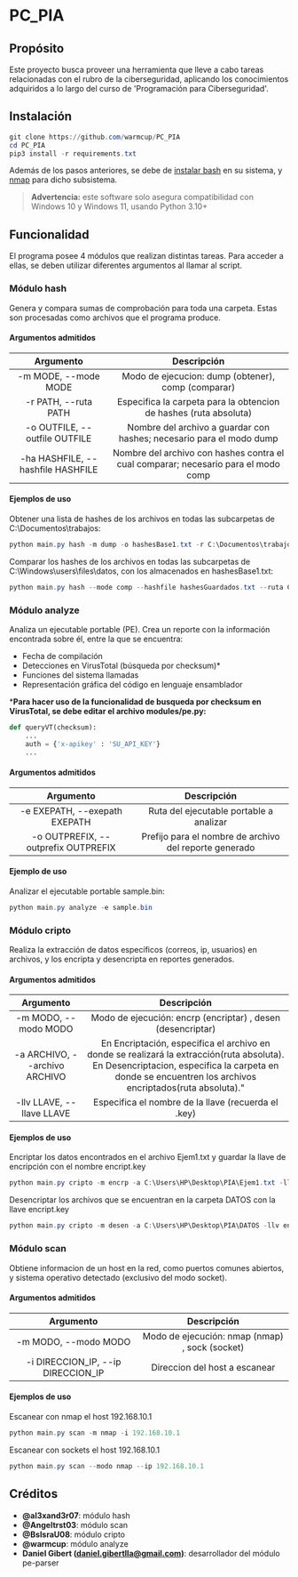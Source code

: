 # PC_PIA

## Propósito
Este proyecto busca proveer una herramienta que lleve a cabo tareas relacionadas con el rubro de la ciberseguridad, aplicando los conocimientos adquiridos a lo largo del curso de 'Programación para Ciberseguridad'.

## Instalación
```powershell
git clone https://github.com/warmcup/PC_PIA
cd PC_PIA
pip3 install -r requirements.txt
```
Además de los pasos anteriores, se debe de [instalar bash](https://www.howtogeek.com/249966/how-to-install-and-use-the-linux-bash-shell-on-windows-10/) en su sistema, y [nmap](https://phoenixnap.com/kb/how-to-install-use-nmap-scanning-linux) para dicho subsistema.

> **Advertencia:** este software solo asegura compatibilidad con Windows 10 y Windows 11, usando Python 3.10+

## Funcionalidad
El programa posee 4 módulos que realizan distintas tareas. Para acceder a ellas, se deben utilizar diferentes argumentos al llamar al script.

### Módulo hash
Genera y compara sumas de comprobación para toda una carpeta. Estas son procesadas como archivos que el programa produce.

#### Argumentos admitidos

| Argumento     | Descripción |
|:-------------:|:---------------:|
| -m MODE, --mode MODE |  Modo de ejecucion: dump (obtener), comp (comparar) |
| -r PATH, --ruta PATH | Especifica la carpeta para la obtencion de hashes (ruta absoluta) |
| -o OUTFILE, --outfile OUTFILE | Nombre del archivo a guardar con hashes; necesario para el modo dump |
| -ha HASHFILE, --hashfile HASHFILE | Nombre del archivo con hashes contra el cual comparar; necesario para el modo comp |
              
#### Ejemplos de uso
Obtener una lista de hashes de los archivos en todas las subcarpetas de C:\Documentos\trabajos\:
```powershell
python main.py hash -m dump -o hashesBase1.txt -r C:\Documentos\trabajos\
```

Comparar los hashes de los archivos en todas las subcarpetas de C:\Windows\users\files\datos\, con los almacenados en hashesBase1.txt:
```powershell
python main.py hash --mode comp --hashfile hashesGuardados.txt --ruta C:\Windows\users\files\datos\
```

### Módulo analyze
Analiza un ejecutable portable (PE). Crea un reporte con la información encontrada sobre él, entre la que se encuentra:
+ Fecha de compilación
+ Detecciones en VirusTotal (búsqueda por checksum)*
+ Funciones del sistema llamadas
+ Representación gráfica del código en lenguaje ensamblador

***Para hacer uso de la funcionalidad de busqueda por checksum en VirusTotal, se debe editar el archivo modules/pe.py:**

```python
def queryVT(checksum):
    ...
    auth = {'x-apikey' : 'SU_API_KEY'}
    ...
```

#### Argumentos admitidos

| Argumento     | Descripción |
|:-------------:|:---------------:|
| -e EXEPATH, --exepath EXEPATH |  Ruta del ejecutable portable a analizar |
| -o OUTPREFIX, --outprefix OUTPREFIX | Prefijo para el nombre de archivo del reporte generado |
              
#### Ejemplo de uso
Analizar el ejecutable portable sample.bin:
```powershell
python main.py analyze -e sample.bin
```

### Módulo cripto
Realiza la extracción de datos específicos (correos, ip, usuarios) en archivos, y los encripta y desencripta en reportes generados. 

#### Argumentos admitidos

| Argumento     | Descripción |
|:-------------:|:---------------:|
| -m MODO, --modo MODO |  Modo de ejecución: encrp (encriptar) , desen (desencriptar) |
| -a ARCHIVO, --archivo ARCHIVO | En Encriptación, especifica el archivo en donde se realizará la extracción(ruta absoluta). En Desencriptacion, especifica la carpeta en donde se encuentren los archivos encriptados(ruta absoluta)." |
| -llv LLAVE, --llave LLAVE | Especifica el nombre de la llave (recuerda el .key) |
              
#### Ejemplos de uso
Encriptar los datos encontrados en el archivo Ejem1.txt y guardar la llave de encripción con el nombre encript.key
```powershell
python main.py cripto -m encrp -a C:\Users\HP\Desktop\PIA\Ejem1.txt -llv encript.key
```

Desencriptar los archivos que se encuentran en la carpeta DATOS con la llave encript.key
```powershell
python main.py cripto -m desen -a C:\Users\HP\Desktop\PIA\DATOS -llv encript.key
```

### Módulo scan
Obtiene informacion de un host en la red, como puertos comunes abiertos, y sistema operativo detectado (exclusivo del modo socket).

#### Argumentos admitidos

| Argumento     | Descripción |
|:-------------:|:---------------:|
| -m MODO, --modo MODO |  Modo de ejecución: nmap (nmap) , sock (socket) |
| -i DIRECCION_IP, --ip DIRECCION_IP | Direccion del host a escanear |

#### Ejemplos de uso
Escanear con nmap el host 192.168.10.1
```powershell
python main.py scan -m nmap -i 192.168.10.1
```

Escanear con sockets el host 192.168.10.1
```powershell
python main.py scan --modo nmap --ip 192.168.10.1
```

## Créditos
+ **@al3xand3r07**: módulo hash
+ **@Angeltrst03**: módulo scan
+ **@BsIsraU08**: módulo cripto
+ **@warmcup**: módulo analyze
+ **Daniel Gibert (daniel.gibertlla@gmail.com)**: desarrollador del módulo pe-parser
